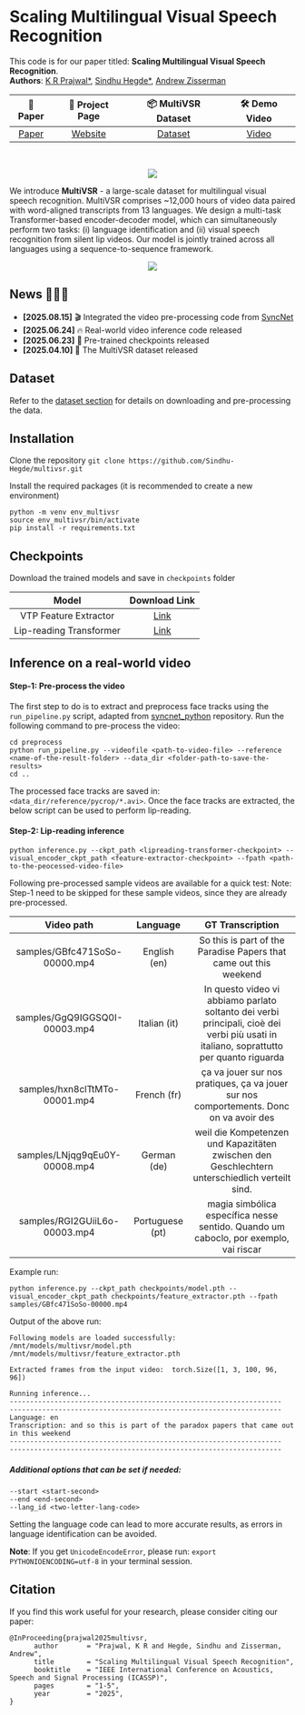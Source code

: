 
# Scaling Multilingual Visual Speech Recognition

This code is for our paper titled: **Scaling Multilingual Visual Speech Recognition**.<br />
**Authors**: [K R Prajwal*](https://www.robots.ox.ac.uk/~prajwal/), [Sindhu Hegde*](https://sindhu-hegde.github.io), [Andrew Zisserman](https://scholar.google.com/citations?hl=en&user=UZ5wscMAAAAJ) 

|   📝 Paper   |   📑 Project Page    |  📦 MultiVSR Dataset | 🛠 Demo Video  | 
|:-----------:|:-------------------:|:------------------:|:------------------:|
| [Paper](https://ieeexplore.ieee.org/document/10890395) | [Website](https://www.robots.ox.ac.uk/~vgg/research/multivsr/) | [Dataset](https://huggingface.co/datasets/sindhuhegde/multivsr) | [Video](https://www.youtube.com/watch?v=-vNss3I1q3M) | 
<br />

<p align="center">
    <img src="dataset/dataset_teaser.gif"/>
</p>

We introduce **MultiVSR** - a large-scale dataset for multilingual visual speech recognition. MultiVSR comprises ~12,000 hours of video data paired with word-aligned transcripts from 13 languages. We design a multi-task Transformer-based encoder-decoder model, which can simultaneously perform two tasks: (i) language identification and (ii) visual speech recognition from silent lip videos. Our model is jointly trained across all languages using a sequence-to-sequence framework.

<p align="center">
    <img src="https://www.robots.ox.ac.uk/~vgg/research/multivsr/assets/videos/architecture.gif"/>
</p>

## News 🚀🚀🚀

- **[2025.08.15]** 🎬 Integrated the video pre-processing code from [SyncNet](https://github.com/joonson/syncnet_python)
- **[2025.06.24]** 🔥 Real-world video inference code released
- **[2025.06.23]** 🧬 Pre-trained checkpoints released
- **[2025.04.10]** 🎥 The MultiVSR dataset released


## Dataset

Refer to the [dataset section](https://github.com/Sindhu-Hegde/multivsr/tree/master/dataset) for details on downloading and pre-processing the data.

## Installation

Clone the repository
`git clone https://github.com/Sindhu-Hegde/multivsr.git`

Install the required packages (it is recommended to create a new environment)
```
python -m venv env_multivsr
source env_multivsr/bin/activate
pip install -r requirements.txt
```


## Checkpoints

Download the trained models and save in `checkpoints` folder

|Model|Download Link|
|:--:|:--:|
| VTP Feature Extractor | [Link](https://www.robots.ox.ac.uk/~vgg/research/vtp-for-lip-reading/checkpoints/extended_train_data/feature_extractor.pth)  |
| Lip-reading Transformer | [Link](https://www.robots.ox.ac.uk/~vgg/research/multivsr/model.pth) |


## Inference on a real-world video

#### Step-1: Pre-process the video

The first step to do is to extract and preprocess face tracks using the `run_pipeline.py` script, adapted from [syncnet_python](https://github.com/joonson/syncnet_python) repository. Run the following command to pre-process the video:

```
cd preprocess
python run_pipeline.py --videofile <path-to-video-file> --reference <name-of-the-result-folder> --data_dir <folder-path-to-save-the-results>
cd ..
```

The processed face tracks are saved in: `<data_dir/reference/pycrop/*.avi>`. Once the face tracks are extracted, the below script can be used to perform lip-reading. 

#### Step-2: Lip-reading inference

`python inference.py --ckpt_path <lipreading-transformer-checkpoint> --visual_encoder_ckpt_path <feature-extractor-checkpoint> --fpath <path-to-the-peocessed-video-file>`

Following pre-processed sample videos are available for a quick test: 
Note: Step-1 need to be skipped for these sample videos, since they are already pre-processed.
  
| Video path | Language | GT Transcription  |
|:--:|:--:|:--:|
| samples/GBfc471SoSo-00000.mp4 | English (en) | So this is part of the Paradise Papers that came out this weekend  |
| samples/GgQ9IGGSQ0I-00003.mp4 | Italian (it) | In questo video vi abbiamo parlato soltanto dei verbi principali, cioè dei verbi più usati in italiano, soprattutto per quanto riguarda |
| samples/hxn8clTtMTo-00001.mp4 | French (fr) | ça va jouer sur nos pratiques, ça va jouer sur nos comportements. Donc on va avoir des |
| samples/LNjqg9qEu0Y-00008.mp4 | German (de) | weil die Kompetenzen und Kapazitäten zwischen den Geschlechtern unterschiedlich verteilt sind. |
| samples/RGI2GUiiL6o-00003.mp4 | Portuguese (pt) | magia simbólica específica nesse sentido. Quando um caboclo, por exemplo, vai riscar |


Example run:
```
python inference.py --ckpt_path checkpoints/model.pth --visual_encoder_ckpt_path checkpoints/feature_extractor.pth --fpath samples/GBfc471SoSo-00000.mp4
```

Output of the above run:
```
Following models are loaded successfully:
/mnt/models/multivsr/model.pth
/mnt/models/multivsr/feature_extractor.pth

Extracted frames from the input video:  torch.Size([1, 3, 100, 96, 96])

Running inference...
-------------------------------------------------------------------
-------------------------------------------------------------------
Language: en
Transcription: and so this is part of the paradox papers that came out in this weekend
-------------------------------------------------------------------
-------------------------------------------------------------------
```

##### Additional options that can be set if needed:
```
--start <start-second> 
--end <end-second> 
--lang_id <two-letter-lang-code>
```

Setting the language code can lead to more accurate results, as errors in language identification can be avoided. 

**Note**: If you get `UnicodeEncodeError`, please run: `export PYTHONIOENCODING=utf-8` in your terminal session.




## Citation

If you find this work useful for your research, please consider citing our paper:

```
@InProceeding{prajwal2025multivsr,
      author       = "Prajwal, K R and Hegde, Sindhu and Zisserman, Andrew",
      title        = "Scaling Multilingual Visual Speech Recognition",
      booktitle    = "IEEE International Conference on Acoustics, Speech and Signal Processing (ICASSP)", 
      pages        = "1-5",
      year         = "2025",
}
```
